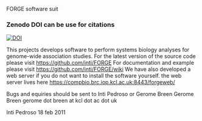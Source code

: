 FORGE software suit

### Zenodo DOI can be use for citations
[![DOI](https://zenodo.org/badge/doi/10.5281/zenodo.9821.png)](https://zenodo.org/record/9821)

This projects develops software to perform systems biology analyses for genome-wide association studies.
For the latest version of the source code please visit https://github.com/inti/FORGE
For documentation and example please visit https://github.com/inti/FORGE/wiki
We have also developed a web server if you do not want to install the software yourself. the web server lives here https://compbio.brc.iop.kcl.ac.uk:8443/forgeweb/

Bugs and equiries should be sent to Inti Pedroso <intipedroso at gmail dot com> or Gerome Breen Gerome Breen gerome dot breen at kcl dot ac dot uk

Inti Pedroso
18 feb 2011
